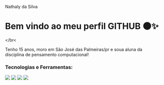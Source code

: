 <div display="inline-block"

<h1 align="left"> Nathaly da Silva </h1>
<h1 align="left"> Bem vindo ao meu perfil GITHUB 🌑✨ </h1>

</div>

</br<
</br>

Tenho 15 anos, moro em São José das Palmeiras/pr e soua aluna da disciplina de pensamento computacional!

### Tecnologias e Ferramentas:
</code><img src="https://cdn.jsdelivr.net/gh/devicons/devicon/icons/html5/html5-original.svg" /></code>
</code><img src="https://cdn.jsdelivr.net/gh/devicons/devicon/icons/css3/css3-original.svg" /></code>
</code><img src="https://cdn.jsdelivr.net/gh/devicons/devicon/icons/javascript/javascript-original.svg" /></code>
</code><img src="https://cdn.jsdelivr.net/gh/devicons/devicon/icons/github/github-original.svg" /></code>
